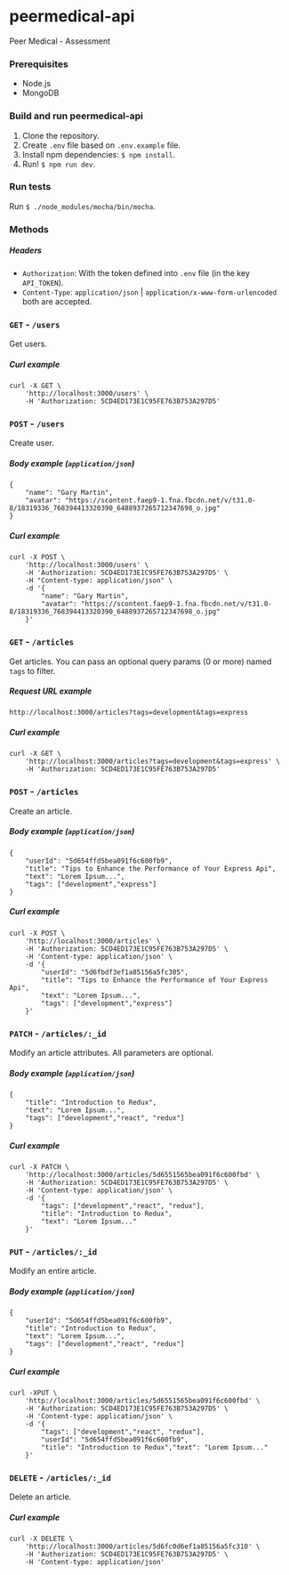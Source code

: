 # peermedical-api
Peer Medical - Assessment

### Prerequisites
- Node.js
- MongoDB

### Build and run peermedical-api
1. Clone the repository.
2. Create `.env` file based on `.env.example` file.
3. Install npm dependencies: `$ npm install`.
4. Run! `$ npm run dev`.

### Run tests
Run `$ ./node_modules/mocha/bin/mocha`.

### Methods
##### Headers
- `Authorization`: With the token defined into `.env` file (in the key `API_TOKEN`). 
- `Content-Type`: `application/json` | `application/x-www-form-urlencoded` both are accepted.


### `GET` - `/users`
Get users.

##### Curl example
```
curl -X GET \
    'http://localhost:3000/users' \
    -H 'Authorization: 5CD4ED173E1C95FE763B753A297D5' 
```

### `POST` - `/users`
Create user.

##### Body example (`application/json`)
```
{
    "name": "Gary Martin",
    "avatar": "https://scontent.faep9-1.fna.fbcdn.net/v/t31.0-8/18319336_768394413320390_6488937265712347698_o.jpg"
}
```

##### Curl example
```
curl -X POST \
    'http://localhost:3000/users' \
    -H 'Authorization: 5CD4ED173E1C95FE763B753A297D5' \
    -H "Content-type: application/json" \
    -d '{
        "name": "Gary Martin", 
        "avatar": "https://scontent.faep9-1.fna.fbcdn.net/v/t31.0-8/18319336_768394413320390_6488937265712347698_o.jpg"
    }'
```

### `GET` - `/articles`
Get articles. You can pass an optional query params (0 or more) named `tags` to filter.

##### Request URL example
`http://localhost:3000/articles?tags=development&tags=express`

##### Curl example
```
curl -X GET \
    'http://localhost:3000/articles?tags=development&tags=express' \
    -H 'Authorization: 5CD4ED173E1C95FE763B753A297D5'
```

### `POST` - `/articles`
Create an article.

##### Body example (`application/json`)
```
{
    "userId": "5d654ffd5bea091f6c600fb9",
    "title": "Tips to Enhance the Performance of Your Express Api",
    "text": "Lorem Ipsum...",
    "tags": ["development","express"]
}
```

##### Curl example
```
curl -X POST \
    'http://localhost:3000/articles' \
    -H 'Authorization: 5CD4ED173E1C95FE763B753A297D5' \
    -H 'Content-type: application/json' \
    -d '{
        "userId": "5d6fbdf3ef1a85156a5fc305",
        "title": "Tips to Enhance the Performance of Your Express Api",
        "text": "Lorem Ipsum...",
        "tags": ["development","express"]
    }'
```

### `PATCH` - `/articles/:_id`
Modify an article attributes. All parameters are optional.

##### Body example (`application/json`)
```
{
    "title": "Introduction to Redux",
    "text": "Lorem Ipsum...",
    "tags": ["development","react", "redux"]
}
```

##### Curl example
```
curl -X PATCH \
    'http://localhost:3000/articles/5d6551565bea091f6c600fbd' \
    -H 'Authorization: 5CD4ED173E1C95FE763B753A297D5' \
    -H 'Content-type: application/json' \
    -d '{
        "tags": ["development","react", "redux"],
        "title": "Introduction to Redux",
        "text": "Lorem Ipsum..."
    }' 
```

### `PUT` - `/articles/:_id`
Modify an entire article.

##### Body example (`application/json`)
```
{
    "userId": "5d654ffd5bea091f6c600fb9",
    "title": "Introduction to Redux",
    "text": "Lorem Ipsum...",
    "tags": ["development","react", "redux"]
}
```

##### Curl example
```
curl -XPUT \
    'http://localhost:3000/articles/5d6551565bea091f6c600fbd' \
    -H 'Authorization: 5CD4ED173E1C95FE763B753A297D5' \
    -H 'Content-type: application/json' \
    -d '{
        "tags": ["development","react", "redux"],
        "userId": "5d654ffd5bea091f6c600fb9",
        "title": "Introduction to Redux","text": "Lorem Ipsum..."
    }' 
```

### `DELETE` - `/articles/:_id`
Delete an article.

##### Curl example
```
curl -X DELETE \
    'http://localhost:3000/articles/5d6fc0d6ef1a85156a5fc310' \
    -H 'Authorization: 5CD4ED173E1C95FE763B753A297D5' \
    -H 'Content-type: application/json'  
```